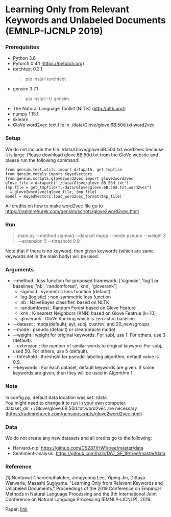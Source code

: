 Learning Only from Relevant Keywords and Unlabeled Documents (EMNLP-IJCNLP 2019)
=
### Prerequisites
- Python 3.6
- Pytorch 0.4.1 (https://pytorch.org)
- torchtext 0.3.1
    > pip install torchtext
- gensim 3.7.1
    > pip install -U gensim
- The Natural Language Toolkit (NLTK) (http://nltk.org/)
- numpy 1.15.1
- sklearn
- GloVe word2vec text file in ./data/Glove/glove.6B.50d.txt.word2vec

### Setup
We do not include the file ./data/Glove/glove.6B.50d.txt.word2vec because it is large.
Please download glove.6B.50d.txt from the GloVe website and please run the following command:
>
    from gensim.test.utils import datapath, get_tmpfile
    from gensim.models import KeyedVectors
    from gensim.scripts.glove2word2vec import glove2word2vec
    glove_file = datapath('./data/Glove/glove.6B.50d.txt')
    tmp_file = get_tmpfile("./data/Glove/glove.6B.50d.txt.word2vec")
    _ = glove2word2vec(glove_file, tmp_file)
    model = KeyedVectors.load_word2vec_format(tmp_file)

All credits on how to make word2vec file go to https://radimrehurek.com/gensim/scripts/glove2word2vec.html

### Run
> main.py --method sigmoid --dataset mpqa --mode pseudo --weight 3 --extension 5 --threshold 0.9

Note that if there is no keyword, then given keywords (which are same keywords set in the main body) will be used.
### Arguments
* --method : loss function for proposed framework. ['sigmoid', 'log'] or baselines ['nb', 'randomforest', 'knn', 'gloverank']<br>
    - sigmoid : symmetric loss function (default)
    - log (logistic) : non-symmetric loss function
    - nb : NaiveBayes classifier. based on NLTK
    - randomforest : Random Forest based on Glove Feature
    - knn : K-nearest Neighbors (KNN) based on Glove Featrue (k=10)
    - gloverank : GloVe Ranking which is zero-shot baseline.
* --dataset : mpqa(default), ayi, subj, custrev, and 20_newsgroups.
* --mode : pseudo (default) or clean(oracle mode)
* --weight : weight for original keywords. For subj, use 1. For others, use 3 (default).
* --extension : the number of similar words to original keyword. For subj, used 50. For others, use 5 (default).
* --threshold : threshold for pseudo-labeling algorithm, default value is 0.9.
* --keywords : For each dataset, default keywords are given. If some keywords are given, then they will be used in Algorithm 1.

### Note
In config.py, default data location was set ./data. <br>
You might need to change it to run in your own computer. <br>
dataset_dir + /Glove/glove.6B.50d.txt.word2vec are necessary (https://radimrehurek.com/gensim/scripts/glove2word2vec.html).

### Data
We do not create any new datasets and all credits go to the following:
- Harvard-nlp: https://github.com/CS287/HW1/tree/master/data
- Sentiment-analysis: https://github.com/hallr/DAT_SF_19/tree/master/data


### Reference

[1] Nontawat Charoenphakdee, Jongyeong Lee, Yiping Jin, Dittaya Wanvarie, Masashi Sugiyama. "Learning Only from Relevant Keywords and Unlabeled Documents." Proceedings of the 2019 Conference on Empirical Methods in Natural Language Processing and the 9th International Joint Conference on Natural Language Processing (EMNLP-IJCNLP). 2019.

Paper: [link](https://www.aclweb.org/anthology/D19-1411/)
